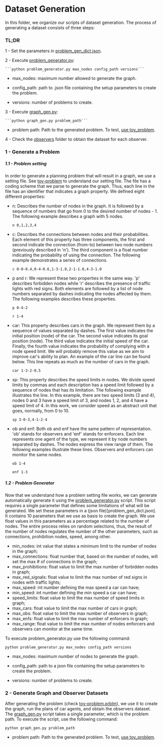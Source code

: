 # Dataset Generation

In this folder, we organize our scripts of dataset generation.
The process of generating a dataset consists of three steps:

### TL;DR

1 - Set the parameters in [problem_gen_dict.json](problem_gen_dict.json).

2 - Execute [problem_generator.py](problem_generator.py):

    ```python problem_generator.py max_nodes config_path versions```

- max_nodes: maximum number allowed to generate the graph.

- config_path: path to .json file containing the setup parameters to create the problem.

- versions: number of problems to create.

3 - Execute [graph_gen.py](graph_gen.py):

    ```python graph_gen.py problem_path```

- problem path: Path to the generated problem. To test, [use toy_problem](problems/toy-problem.prblm).

4 - Check the [observers](observers/) folder to obtain the dataset for each observer. 

### 1 - Generate a Problem


##### 1.1 - Problem setting

In order to generate a planning problem that will result in a graph, we use a setting file.
See [toy-problem](problems/toy-problem.prblm) to understand our setting file.
The file has a coding scheme that we parse to generate the graph.
Thus, each line in the file has an identifier that indicates a graph property.
We defined eight different properties:

- n: Describes the number of nodes in the graph.
It is followed by a sequence of numbers that go from 0 to the desired number of nodes - 1.
The following example describes a graph with 5 nodes.

    ```n 0,1,2,3,4```


- c: Describes the connections between nodes and their probabilities.
Each element of this property has three components, the first and second indicate the connection (from-to) between two node numbers (previously described in 'n').
The third component is a float number indicating the probability of using the connection.
The following example demonstrates a series of connections.

    ```c 0-0-0.4,0-4-0.6,1-3-1.0,2-1-1.0,4-3-1.0```

- p and r: We represent these two properties in the same way.
'p' describes forbidden nodes while 'r' describes the presence of traffic lights with red signs.
Both elements are followed by a list of node numbers separated by dashes indicating the nodes affected by them.
The following examples describes these properties.

    ```p 0-4-2```

    ```r 1-4```

- car: This property describes cars in the graph. We represent them by a sequence of values separated by dashes.
The first value indicates the initial position (node) of the car.
The second value indicates its goal position (node).
The third value indicates the initial speed of the car.
Finally, the fourth value indicates the probability of complying with a node speed limit.
We will probably remove this value as we aim to improve car's ability to plan.
An example of the car line can be found below.
This line repeats as much as the number of cars in the graph.

    ```car 1-3-2-0.5```

- sp: This property describes the speed limits in nodes.
We divide speed limits by commas and each description has a speed limit followed by a sequence of nodes that has its limitation.
The following example illustrates the line.
In this example, there are two speed limits (3 and 4), nodes 0 and 3 have a speed limit of 3, and nodes 1, 2, and 4 have a speed limit of 4.
In this work, we consider speed as an abstract unit that goes, normally, from 0 to 10.

    ```sp 3-0-3,4-1-2-4```

- ob and enf: Both ob and enf have the same pattern of representation.
'ob' stands for observers and 'enf' stands for enforcers.
Each line represents one agent of the type, we represent it by node numbers separated by dashes.
The nodes express the view range of them.
The following examples illustrate these lines.
Observers and enforcers can monitor the same nodes.

    ```ob 1-4```

    ```enf 1-3```

##### 1.2 - Problem Generator

Now that we understand how a problem setting file works, we can generate automatically generate it using the [problem_generator.py](problem_generator.py) script.
This script requires a single parameter that defines some limitations of what will be generated.
We set these parameters in a (json file)[problem_gen_dict.json].
It contains 10 parameters that we use as basis to create the graph.
We use float values in this parameters as a percentage related to the number of nodes.
The entire process relies on random selections, thus, the result of the number of nodes regulates the number of the other parameters, such as connections, prohibition nodes, speed, among other.

- min_nodes: int value that states a minimum limit to the number of nodes in the graph;
- max_connections: float number that, based on the number of nodes, will set the max # of connections in the graph;
- max_prohibitions: float value to limit the max number of forbidden nodes in graph;
- max_red_signals: float value to limit the max number of red signs in nodes with traffic lights;
- max_speed: int number defining the max speed a car can have;
- min_speed: int number defining the min speed a car can have;
- speed_limits: float value to limit the max number of speed limits in graph;
- max_cars: float value to limit the max number of cars in graph;
- max_obs: float value to limit the max number of observers in graph;
- max_enfs: float value to limit the max number of enforcers in graph;
- max_range: float value to limit the max number of nodes enforcers and observers can monitor at the same time.

To execute problem_generator.py use the following command:

```python problem_generator.py max_nodes config_path versions```

- max_nodes: maximum number of nodes to generate the graph.

- config_path: path to a json file containing the setup parameters to create the problem.

- versions: number of problems to create.

### 2 - Generate Graph and Observer Datasets

After generating the problem (check [toy-problem.prblm](problems/toy-problem.prblm)), we use it to create the graph, run the plans of car agents, and obtain the observers dataset.
The [graph_gen.py](graph_gen.py) script takes a single parameter, which is the problem path.
To execute the script, use the following command:

```python graph_gen.py problem_path```

- problem path: Path to the generated problem. To test, [use toy_problem](problems/toy-problem.prblm).